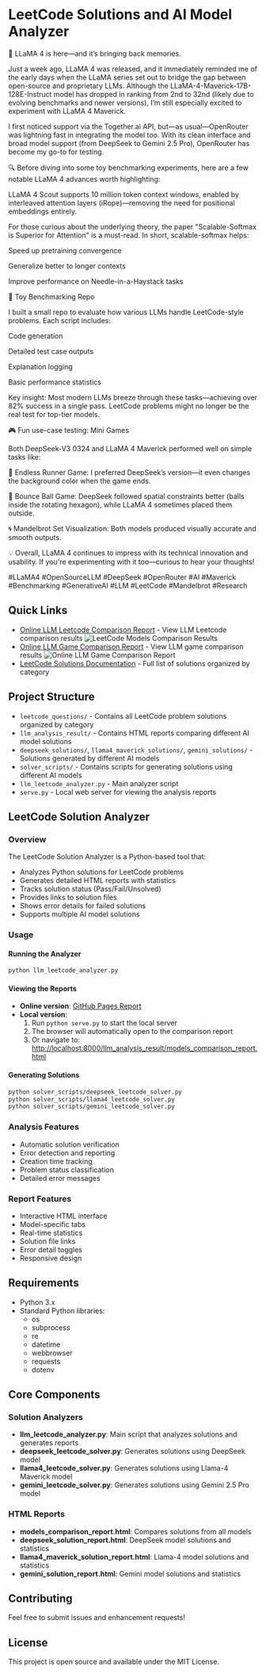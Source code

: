 # LeetCode Solutions and AI Model Analyzer

🚀 LLaMA 4 is here—and it’s bringing back memories.

Just a week ago, LLaMA 4 was released, and it immediately reminded me of the early days when the LLaMA series set out to bridge the gap between open-source and proprietary LLMs. Although the LLaMA-4-Maverick-17B-128E-Instruct model has dropped in ranking from 2nd to 32nd (likely due to evolving benchmarks and newer versions), I’m still especially excited to experiment with LLaMA 4 Maverick.

I first noticed support via the Together.ai API, but—as usual—OpenRouter was lightning fast in integrating the model too. With its clean interface and broad model support (from DeepSeek to Gemini 2.5 Pro), OpenRouter has become my go-to for testing.

🔍 Before diving into some toy benchmarking experiments, here are a few notable LLaMA 4 advances worth highlighting:

LLaMA 4 Scout supports 10 million token context windows, enabled by interleaved attention layers (iRope)—removing the need for positional embeddings entirely.

For those curious about the underlying theory, the paper "Scalable-Softmax is Superior for Attention" is a must-read. In short, scalable-softmax helps:

Speed up pretraining convergence

Generalize better to longer contexts

Improve performance on Needle-in-a-Haystack tasks

🧪 Toy Benchmarking Repo

I built a small repo to evaluate how various LLMs handle LeetCode-style problems. Each script includes:

Code generation

Detailed test case outputs

Explanation logging

Basic performance statistics

Key insight: Most modern LLMs breeze through these tasks—achieving over 82% success in a single pass. LeetCode problems might no longer be the real test for top-tier models.

🎮 Fun use-case testing: Mini Games

Both DeepSeek-V3 0324 and LLaMA 4 Maverick performed well on simple tasks like:

🏃 Endless Runner Game: I preferred DeepSeek’s version—it even changes the background color when the game ends.

🔄 Bounce Ball Game: DeepSeek followed spatial constraints better (balls inside the rotating hexagon), while LLaMA 4 sometimes placed them outside.

🌀 Mandelbrot Set Visualization: Both models produced visually accurate and smooth outputs.

💡 Overall, LLaMA 4 continues to impress with its technical innovation and usability. If you're experimenting with it too—curious to hear your thoughts!

#LLaMA4 #OpenSourceLLM #DeepSeek #OpenRouter #AI #Maverick #Benchmarking #GenerativeAI #LLM #LeetCode #Mandelbrot #Research

## Quick Links

- [Online LLM Leetcode Comparison Report](https://donghaozhang.github.io/Leetcode_play/llm_analysis_result/models_comparison_report.html) - View LLM Leetcode comparison results
![LeetCode Models Comparison Results](llm_analysis_result/leetcode_page.png)
- [Online LLM Game Comparison Report](https://donghaozhang.github.io/Leetcode_play/llm_game_compare/video_gallery.html) - View LLM game comparison results
![Online LLM Game Comparison Report](llm_game_compare/llm_game.png)
- [LeetCode Solutions Documentation](leetcode_questions/README.md) - Full list of solutions organized by category

## Project Structure

- `leetcode_questions/` - Contains all LeetCode problem solutions organized by category
- `llm_analysis_result/` - Contains HTML reports comparing different AI model solutions
- `deepseek_solutions/`, `llama4_maverick_solutions/`, `gemini_solutions/` - Solutions generated by different AI models
- `solver_scripts/` - Contains scripts for generating solutions using different AI models
- `llm_leetcode_analyzer.py` - Main analyzer script
- `serve.py` - Local web server for viewing the analysis reports

## LeetCode Solution Analyzer

### Overview

The LeetCode Solution Analyzer is a Python-based tool that:
- Analyzes Python solutions for LeetCode problems
- Generates detailed HTML reports with statistics
- Tracks solution status (Pass/Fail/Unsolved)
- Provides links to solution files
- Shows error details for failed solutions
- Supports multiple AI model solutions

### Usage

#### Running the Analyzer
```bash
python llm_leetcode_analyzer.py
```

#### Viewing the Reports
- **Online version**: [GitHub Pages Report](https://donghaozhang.github.io/Leetcode_play/llm_analysis_result/models_comparison_report.html)
- **Local version**:
  1. Run `python serve.py` to start the local server
  2. The browser will automatically open to the comparison report
  3. Or navigate to: [http://localhost:8000/llm_analysis_result/models_comparison_report.html](http://localhost:8000/llm_analysis_result/models_comparison_report.html)

#### Generating Solutions
```bash
python solver_scripts/deepseek_leetcode_solver.py
python solver_scripts/llama4_leetcode_solver.py
python solver_scripts/gemini_leetcode_solver.py
```

### Analysis Features
- Automatic solution verification
- Error detection and reporting
- Creation time tracking
- Problem status classification
- Detailed error messages

### Report Features
- Interactive HTML interface
- Model-specific tabs
- Real-time statistics
- Solution file links
- Error detail toggles
- Responsive design

## Requirements

- Python 3.x
- Standard Python libraries:
  - os
  - subprocess
  - re
  - datetime
  - webbrowser
  - requests
  - dotenv

## Core Components

### Solution Analyzers
- **llm_leetcode_analyzer.py**: Main script that analyzes solutions and generates reports
- **deepseek_leetcode_solver.py**: Generates solutions using DeepSeek model
- **llama4_leetcode_solver.py**: Generates solutions using Llama-4 Maverick model
- **gemini_leetcode_solver.py**: Generates solutions using Gemini 2.5 Pro model

### HTML Reports
- **models_comparison_report.html**: Compares solutions from all models
- **deepseek_solution_report.html**: DeepSeek model solutions and statistics
- **llama4_maverick_solution_report.html**: Llama-4 model solutions and statistics
- **gemini_solution_report.html**: Gemini model solutions and statistics

## Contributing

Feel free to submit issues and enhancement requests!

## License

This project is open source and available under the MIT License.
